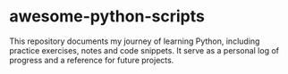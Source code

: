 # awesome-python-scripts
This repository documents my journey of learning Python, including practice exercises, notes and code snippets. It serve as a personal log of progress and a reference for future projects.
